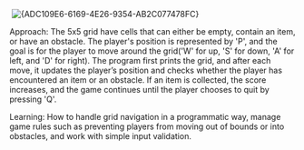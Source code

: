 <img> ![{ADC109E6-6169-4E26-9354-AB2C077478FC}](https://github.com/user-attachments/assets/a2c38dd4-bcfc-4412-8472-b5ed016fc893)


Approach: The 5x5 grid have cells that can either be empty, contain an item, or have an obstacle.
The player's position is represented by 'P', and the goal is for the player to move around the grid('W' for up, 'S' for down, 'A' for left, and 'D' for right).
The program first prints the grid, and after each move, it updates the player’s position and checks whether the player has encountered an item or an obstacle.
If an item is collected, the score increases, and the game continues until the player chooses to quit by pressing 'Q'.

Learning: How to handle grid navigation in a programmatic way, manage game rules such as preventing players from moving out of bounds or into obstacles,
and work with simple input validation.
